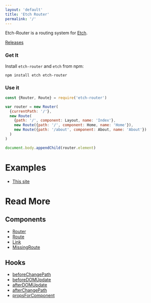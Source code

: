 ```yaml
---
layout: 'default'
title: 'Etch Router'
permalink: '/'
---
```

Etch-Router is a routing system for [Etch](https://github.com/atom/etch).

[Releases](/releases)

### Get It

Install `etch-router` and `etch` from npm:

```shell
npm install etch etch-router
```

### Use it

```javascript
const {Router, Route} = require('etch-router')

var router = new Router(
  {currentPath: '/'},
  new Route(
    {path: '/', component: Layout, name: 'Index'},
    new Route({path: '/', component: Home, name: 'Home'}),
    new Route({path: '/about', component: About, name: 'About'})
  )
)

document.body.appendChild(router.element)
```

# Examples

 - [This site](https://github.com/Arcath/etch-router/tree/master/docs)

# Read More

## Components

 - [Router](/components/router)
 - [Route](/components/route)
 - [Link](/components/link)
 - [MissingRoute](/components/missing-route)

## Hooks

- [beforeChangePath](/hooks/before-change-path)
- [beforeDOMUpdate](/hooks/before-dom-update)
- [afterDOMUpdate](/hooks/after-dom-update)
- [afterChangePath](/hooks/after-change-path)
- [propsForComponent](/hooks/props-for-component)
